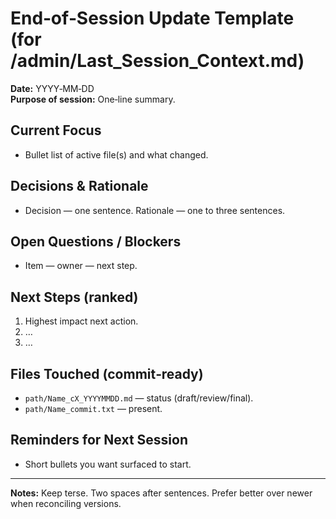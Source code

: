 # End‑of‑Session Update Template (for /admin/Last_Session_Context.md)

**Date:** YYYY‑MM‑DD  
**Purpose of session:** One‑line summary.  

## Current Focus
- Bullet list of active file(s) and what changed.  

## Decisions & Rationale
- Decision — one sentence.  Rationale — one to three sentences.  

## Open Questions / Blockers
- Item — owner — next step.  

## Next Steps (ranked)
1. Highest impact next action.  
2. …  
3. …  

## Files Touched (commit‑ready)
- `path/Name_cX_YYYYMMDD.md` — status (draft/review/final).  
- `path/Name_commit.txt` — present.  

## Reminders for Next Session
- Short bullets you want surfaced to start.  

---
**Notes:** Keep terse.  Two spaces after sentences.  Prefer better over newer when reconciling versions.  

